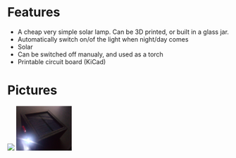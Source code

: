 # Features
* A cheap very simple solar lamp. Can be 3D printed, or built in a glass jar.
* Automatically switch on/of the light when night/day comes
* Solar
* Can be switched off manualy, and used as a torch
* Printable circuit board (KiCad)

# Pictures
<img src="https://raw.githubusercontent.com/pierreblavy2/elec-solar_lamp/main/images/photo-day.jpg" width="25%"> <img src="https://raw.githubusercontent.com/pierreblavy2/elec-solar_lamp/main/images/photo-night.jpg" width="25%">


